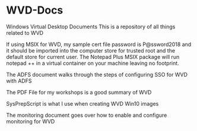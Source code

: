 # WVD-Docs
Windows Virtual Desktop Documents
This is a repository of all things related to WVD

If using MSIX for WVD, my sample cert file password is P@ssword2018 and it should be imported into the computer store for trusted root and the default store for current user. The Notepad Plus MSIX package will run notepad ++ in a virtual container on your machine leaving no footprint. 

The ADFS document walks through the steps of configuring SSO for WVD with ADFS

The PDF File for my workshops is a good summary of WVD

SysPrepScript is what I use when creating WVD Win10 images

The monitoring document goes over how to enable and configure monitoring for WVD
